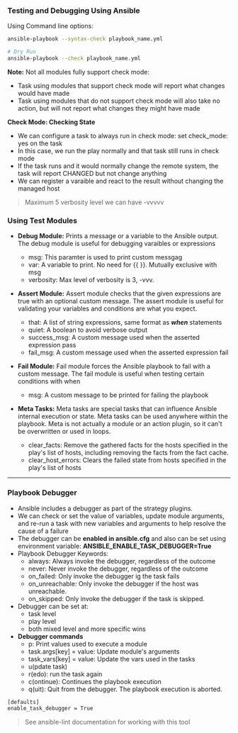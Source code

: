 ### Testing and Debugging Using Ansible
Using Command line options:
```bash
ansible-playbook --syntax-check playbook_name.yml

# Dry Run
ansible-playbook --check playbook_name.yml
```
**Note:** Not all modules fully support check mode:
- Task using modules that support check mode will report what changes would have made
- Task using modules that do not support check mode will also take no action, but will not report what changes they might have made

__Check Mode: Checking State__
- We can configure a task to always run in check mode: set check_mode: yes on the task
- In this case, we run the play normally and that task still runs in check mode
- If the task runs and it would normally change the remote system, the task will report CHANGED but not change anything
- We can register a varaible and react to the result without changing the managed host

> Maximum 5 verbosity level we can have -vvvvv

### Using Test Modules
- __Debug Module:__ Prints a message or a variable to the Ansible output. The debug module is useful for debugging varaibles or expressions
    - msg: This paramter is used to print custom messgag
    - var: A variable to print. No need for {{ }}. Mutually exclusive with msg
    - verbosity: Max level of verbosity is 3, -vvv.

- __Assert Module:__ Assert module checks that the given expressions are true with an optional custom message. The assert module is useful for validating your variables and conditions are what you expect.
    - that: A list of string expressions, same format as ***when*** statements
    - quiet: A boolean to avoid verbose output
    - success_msg: A custom message used when the asserted expression pass
    - fail_msg: A custom message used when the asserted expression fail

- __Fail Module:__ Fail module forces the Ansible playbook to fail with a custom message. The fail module is useful when testing certain conditions with when
    - msg: A custom message to be printed for failing the playbook

- __Meta Tasks:__ Meta tasks are special tasks that can influence Ansible internal execution or state. Meta tasks can be used anywhere within the playbook. Meta is not actually a module or an action plugin, so it can't be overwritten or used in loops.
    - clear_facts: Remove the gathered facts for the hosts specified in the play's list of hosts, including removing the facts from the fact cache.
    - clear_host_errors: Clears the failed state from hosts specified in the play's list of hosts

-----
### Playbook Debugger
- Ansible includes a debugger as part of the strategy plugins.
- We can check or set the value of variables, update module arguments, and re-run a task with new variables and arguments to help resolve the cause of a failure
- The debugger can be **enabled in ansible.cfg** and also can be set using environment variable: **ANSIBLE_ENABLE_TASK_DEBUGGER=True**
- Playbook Debugger Keywords:
    - always: Always invoke the debugger, regardless of the outcome
    - never: Never invoke the debugger, regardless of the outcome
    - on_failed: Only invoke the debugger ig the task fails
    - on_unreachable: Only invoke the debugger if the host was unreachable.
    - on_skipped: Only invoke the debugger if the task is skipped.
- Debugger can be set at:
    - task level
    - play level
    - both mixed level and more specific wins
- __Debugger commands__
    - p: Print values used to execute a module
    - task.args[key] = value: Update module's arguments
    - task_vars[key] = value: Update the vars used in the tasks
    - u(pdate task)
    - r(edo): run the task again
    - c(ontinue): Continues the playbook execution
    - q(uit): Quit from the debugger. The playbook execution is aborted.

```bash
[defaults]
enable_task_debugger = True
```

> See ansible-lint documentation for working with this tool
